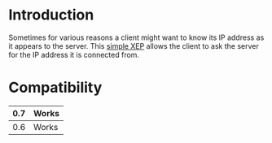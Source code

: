 # Introduction #

Sometimes for various reasons a client might want to know its IP address as it appears to the server. This [simple XEP](http://xmpp.org/extensions/xep-0279.html) allows the client to ask the server for the IP address it is connected from.


# Compatibility #

|0.7|Works|
|:--|:----|
|0.6|Works|